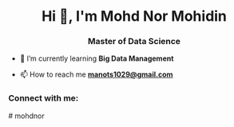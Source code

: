 <h1 align="center">Hi 👋, I'm Mohd Nor Mohidin</h1>
<h3 align="center">Master of Data Science</h3>

- 🌱 I’m currently learning **Big Data Management**

- 📫 How to reach me **manots1029@gmail.com**

<h3 align="left">Connect with me:</h3>
<p align="left">
</p>
# mohdnor

